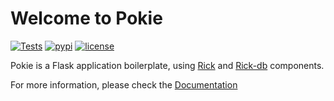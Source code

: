 # Welcome to Pokie


[![Tests](https://github.com/oddbit-project/pokie/workflows/Tests/badge.svg?branch=master)](https://github.com/oddbit-project/pokie/actions)
[![pypi](https://img.shields.io/pypi/v/pokie.svg)](https://pypi.org/project/pokie/)
[![license](https://img.shields.io/pypi/l/pokie.svg)](https://git.oddbit.org/OddBit/pokie/src/branch/master/LICENSE)


Pokie is a Flask application boilerplate, using [Rick](https://git.oddbit.org/OddBit/rick) and 
[Rick-db](https://git.oddbit.org/OddBit/rick_db) components.

For more information, please check the [Documentation](https://oddbit-project.github.io/pokie/)
